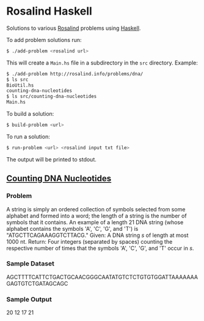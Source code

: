 # Rosalind Haskell

Solutions to various [Rosalind](http://rosalind.info/) problems
using [Haskell](https://www.haskell.org/).

To add problem solutions run:

```bash
$ ./add-problem <rosalind url>
```

This will create a `Main.hs` file in a subdirectory in the `src` directory.
Example:

```bash
$ ./add-problem http://rosalind.info/problems/dna/
$ ls src
BioUtil.hs
counting-dna-nucleotides
$ ls src/counting-dna-nucleotides
Main.hs
```

To build a solution:
```bash
$ build-problem <url>
```

To run a solution:
```bash
$ run-problem <url> <rosalind input txt file>
```

The output will be printed to stdout.

## [Counting DNA Nucleotides](http://rosalind.info/problems/dna/)



### Problem
A string is simply an ordered collection of symbols selected from
some alphabet and formed into a word; the length of a string is
the number of symbols that it contains.
An example of a length 21 DNA string (whose alphabet contains the symbols 'A', 'C', 'G', and 'T') is "ATGCTTCAGAAAGGTCTTACG."
Given: A DNA string $s$ of length at most 1000 nt.
Return: Four integers (separated by spaces) counting the respective number of times that the
symbols 'A', 'C', 'G', and 'T' occur in $s$.

### Sample Dataset
AGCTTTTCATTCTGACTGCAACGGGCAATATGTCTCTGTGTGGATTAAAAAAAGAGTGTCTGATAGCAGC


### Sample Output
20 12 17 21


